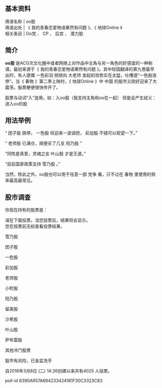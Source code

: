**基本资料**  
---  
用语名称  |  oo股   
用语出处  |  《  我的青春恋爱物语果然有问题  》、《  地球Online  》   
相关条目  |  Oo党  、  CP  、  后宫  、  潜力股   
  
##  简介

**oo股** 是ACG次文化圈中或者网络上对作品中主角与另一角色的好感度的一种称谓。最初来源于《  我的青春恋爱物语果然有问题
》。其中轻国翻译的第九卷最早出时，有人感慨  一色彩羽  频频向  大老师  发起的攻势实在太猛，吐槽道“一色股涨停”。当《  春物  》第二季上映时，《
地球Online  》中  中国  的股市又刚好迎来了大震荡，股票梗便很快传开了。

股票与动词“入”连用，如：入oo股（我支持主角和oo在一起）  但是会产生歧义：进入oo的股

##  用法举例

“  团子股  跌停，  一色股  将迎来一波调控，  彩加股  不错可以观望一下。”

“  老师股  已满仓，顺便买了几支  阳乃股  ”

“同性是真爱，灵魂之友  叶山股  才是王道。”

“目前国家政策支持  雪乃股  。”

当然，除此之外，oo股也可以用于任意一部  党争  番，只不过在  春物  里使用的频率最高最常见。

##  股市调查

你现在持有的股票是：

请在下面投票。当您投票后，结果将会显示。  
您在投票前无权查看投票结果。

雪乃股

团子股

一色股

彩加股

老师股

小町股

阳乃股

留美股

沙希股

叶山股

萨布雷股

其他冷门股票

股市有风险，已金盆洗手

自2016年3月8日 (二) 14:26创建以来共有4025 人投票。

poll-id 8390A957A694233424181F30C3323C83

  

